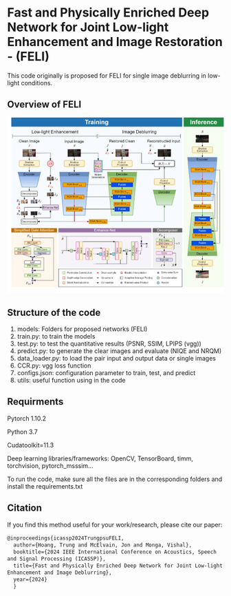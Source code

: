 # Fast and Physically Enriched Deep Network for Joint Low-light Enhancement and Image Restoration - (FELI) #

This code originally is proposed for FELI for single image deblurring in low-light conditions. 

## Overview of FELI ##

![alt text](https://github.com/trungpsu1210/FELI/blob/main/Model.jpg)

## Structure of the code ##

1. models: Folders for proposed networks (FELI)
2. train.py: to train the models
3. test.py: to test the quantitative results (PSNR, SSIM, LPIPS (vgg))
4. predict.py: to generate the clear images and evaluate (NIQE and NRQM)
5. data_loader.py: to load the pair input and output data or single images
6. CCR.py: vgg loss function
7. configs.json: configuration parameter to train, test, and predict
8. utils: useful function using in the code

## Requirments ##

Pytorch 1.10.2

Python 3.7

Cudatoolkit=11.3

Deep learning libraries/frameworks: OpenCV, TensorBoard, timm, torchvision, pytorch_msssim...

To run the code, make sure all the files are in the corresponding folders and install the requirements.txt

## Citation ##

If you find this method useful for your work/research, please cite our paper:

```
@inproceedings{icassp2024TrungpsuFELI,
  author={Hoang, Trung and McElvain, Jon and Monga, Vishal},
  booktitle={2024 IEEE International Conference on Acoustics, Speech and Signal Processing (ICASSP)},
  title={Fast and Physically Enriched Deep Network for Joint Low-light Enhancement and Image Deblurring}, 
  year={2024}
  }
```
